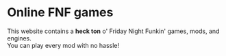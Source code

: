 # Online FNF games
This website contains a **heck ton** o' Friday Night Funkin' games, mods, and engines.<br>You can play every mod with no hassle!
